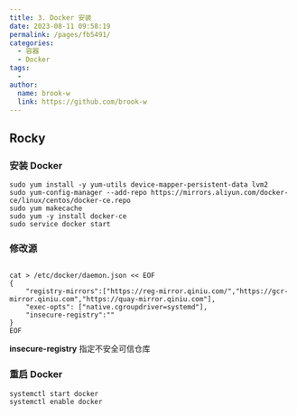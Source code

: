 ```yaml
---
title: 3. Docker 安装
date: 2023-08-11 09:58:19
permalink: /pages/fb5491/
categories:
  - 容器
  - Docker
tags:
  - 
author: 
  name: brook-w
  link: https://github.com/brook-w
---
```


## Rocky

### 安装 Docker

```
sudo yum install -y yum-utils device-mapper-persistent-data lvm2
sudo yum-config-manager --add-repo https://mirrors.aliyun.com/docker-ce/linux/centos/docker-ce.repo
sudo yum makecache 
sudo yum -y install docker-ce
sudo service docker start
```

### 修改源

```

cat > /etc/docker/daemon.json << EOF
{
    "registry-mirrors":["https://reg-mirror.qiniu.com/","https://gcr-mirror.qiniu.com","https://quay-mirror.qiniu.com"],
    "exec-opts": ["native.cgroupdriver=systemd"],
    "insecure-registry":""
}
EOF

```

**insecure-registry** 指定不安全可信仓库

### 重启 Docker

```
systemctl start docker 
systemctl enable docker 
```